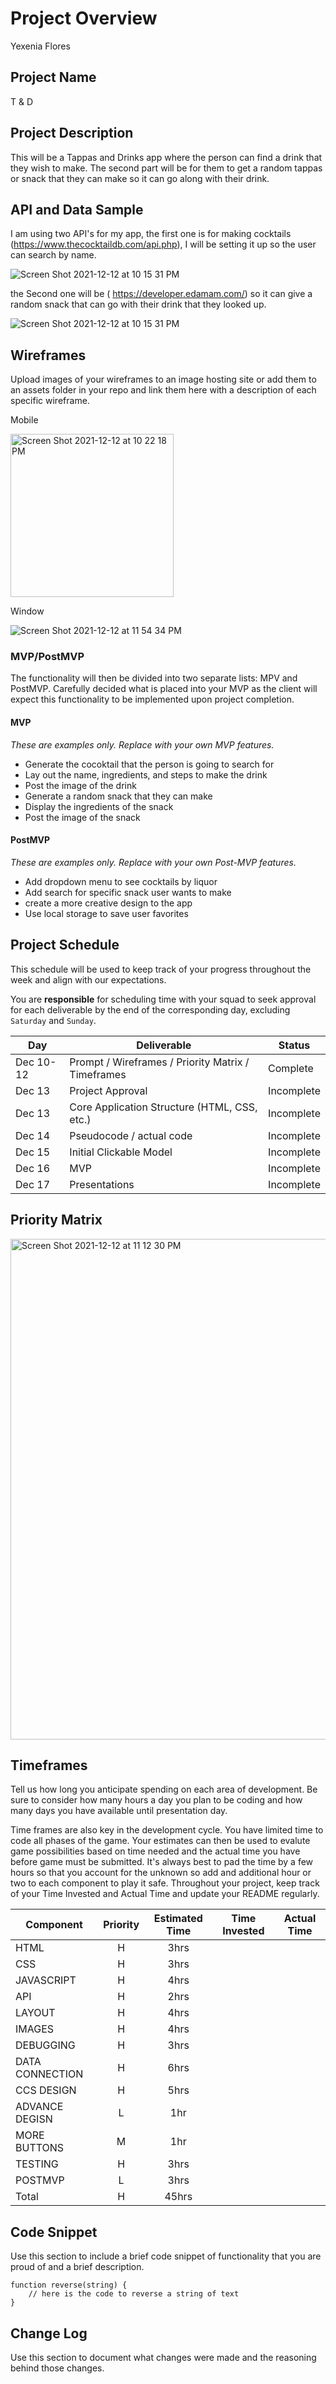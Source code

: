 # Project Overview
Yexenia Flores
## Project Name

T & D 

## Project Description

This will be a Tappas and Drinks app where the person can find a drink that they wish to make. The second part will be for them to get a random tappas or snack that they can make so it can go along with their drink. 

## API and Data Sample

I am using two API's for my app, the first one is for making cocktails (https://www.thecocktaildb.com/api.php), I will be setting it up so the user can search by name.  

![Screen Shot 2021-12-12 at 10 15 31 PM](https://user-images.githubusercontent.com/92563217/145749506-970b5812-7aca-416f-9526-7c9c6cee5333.png)


the Second one will be ( https://developer.edamam.com/) so it can give a random snack that can go with their drink that they looked up. 

![Screen Shot 2021-12-12 at 10 15 31 PM](https://user-images.githubusercontent.com/92563217/145749590-0419858f-ff58-4dbd-99cc-9ec64e670828.png)


## Wireframes

Upload images of your wireframes to an image hosting site or add them to an assets folder in your repo and link them here with a description of each specific wireframe.

Mobile

<img width="261" alt="Screen Shot 2021-12-12 at 10 22 18 PM" src="https://user-images.githubusercontent.com/92563217/145753706-dee2c685-4f9e-4ae7-a65b-4dec5e90fed1.png">

Window

![Screen Shot 2021-12-12 at 11 54 34 PM](https://user-images.githubusercontent.com/92563217/145754593-7380773b-91d6-4cbd-a927-8c8c7d2cb1ec.png)


### MVP/PostMVP

The functionality will then be divided into two separate lists: MPV and PostMVP.  Carefully decided what is placed into your MVP as the client will expect this functionality to be implemented upon project completion.  

#### MVP 
*These are examples only. Replace with your own MVP features.*

- Generate the cocoktail that the person is going to search for 
- Lay out the name, ingredients, and steps to make the drink
- Post the image of the drink
- Generate a random snack that they can make
- Display the ingredients of the snack 
- Post the image of the snack

#### PostMVP  
*These are examples only. Replace with your own Post-MVP features.*

- Add dropdown menu to see cocktails by liquor
- Add search for specific snack user wants to make
- create a more creative design to the app 
- Use local storage to save user favorites

## Project Schedule

This schedule will be used to keep track of your progress throughout the week and align with our expectations.  

You are **responsible** for scheduling time with your squad to seek approval for each deliverable by the end of the corresponding day, excluding `Saturday` and `Sunday`.

|  Day | Deliverable | Status
|---|---| ---|
|Dec 10-12| Prompt / Wireframes / Priority Matrix / Timeframes | Complete
|Dec 13| Project Approval | Incomplete
|Dec 13| Core Application Structure (HTML, CSS, etc.) | Incomplete
|Dec 14| Pseudocode / actual code | Incomplete
|Dec 15| Initial Clickable Model  | Incomplete
|Dec 16| MVP | Incomplete
|Dec 17| Presentations | Incomplete

## Priority Matrix

<img width="801" alt="Screen Shot 2021-12-12 at 11 12 30 PM" src="https://user-images.githubusercontent.com/92563217/145751656-53701f08-d791-42da-b1b9-c8a10441fec0.png">


## Timeframes

Tell us how long you anticipate spending on each area of development. Be sure to consider how many hours a day you plan to be coding and how many days you have available until presentation day.

Time frames are also key in the development cycle.  You have limited time to code all phases of the game.  Your estimates can then be used to evalute game possibilities based on time needed and the actual time you have before game must be submitted. It's always best to pad the time by a few hours so that you account for the unknown so add and additional hour or two to each component to play it safe. Throughout your project, keep track of your Time Invested and Actual Time and update your README regularly.

| Component | Priority | Estimated Time | Time Invested | Actual Time |
| --- | :---: |  :---: | :---: | :---: |
| HTML | H | 3hrs|  |  |
| CSS | H | 3hrs|  |  |
| JAVASCRIPT | H | 4hrs|  |  |
| API | H |2hrs|  |  |
|LAYOUT| H | 4hrs|  |  |
|IMAGES| H | 4hrs| | |
|DEBUGGING| H | 3hrs | | |
| DATA CONNECTION | H | 6hrs|  |  |
| CCS DESIGN | H | 5hrs|  |  |
| ADVANCE DEGISN | L | 1hr|  |  |
| MORE BUTTONS| M | 1hr| | |
| TESTING| H | 3hrs | | |
|POSTMVP| L | 3hrs | | |
| Total | H | 45hrs|  |  |

## Code Snippet

Use this section to include a brief code snippet of functionality that you are proud of and a brief description.  

```
function reverse(string) {
	// here is the code to reverse a string of text
}
```

## Change Log
 Use this section to document what changes were made and the reasoning behind those changes.  
